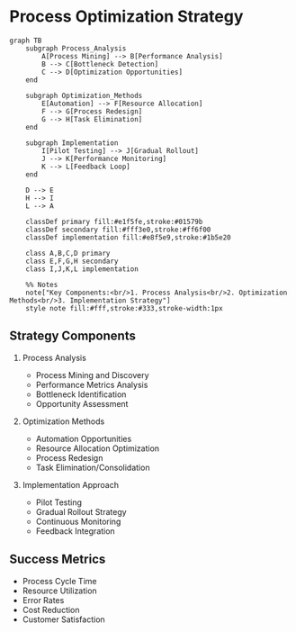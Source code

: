 # Process Optimization Strategy

```mermaid
graph TB
    subgraph Process_Analysis
        A[Process Mining] --> B[Performance Analysis]
        B --> C[Bottleneck Detection]
        C --> D[Optimization Opportunities]
    end

    subgraph Optimization_Methods
        E[Automation] --> F[Resource Allocation]
        F --> G[Process Redesign]
        G --> H[Task Elimination]
    end

    subgraph Implementation
        I[Pilot Testing] --> J[Gradual Rollout]
        J --> K[Performance Monitoring]
        K --> L[Feedback Loop]
    end

    D --> E
    H --> I
    L --> A

    classDef primary fill:#e1f5fe,stroke:#01579b
    classDef secondary fill:#fff3e0,stroke:#ff6f00
    classDef implementation fill:#e8f5e9,stroke:#1b5e20

    class A,B,C,D primary
    class E,F,G,H secondary
    class I,J,K,L implementation

    %% Notes
    note["Key Components:<br/>1. Process Analysis<br/>2. Optimization Methods<br/>3. Implementation Strategy"]
    style note fill:#fff,stroke:#333,stroke-width:1px
```

## Strategy Components

1. Process Analysis
   - Process Mining and Discovery
   - Performance Metrics Analysis
   - Bottleneck Identification
   - Opportunity Assessment

2. Optimization Methods
   - Automation Opportunities
   - Resource Allocation Optimization
   - Process Redesign
   - Task Elimination/Consolidation

3. Implementation Approach
   - Pilot Testing
   - Gradual Rollout Strategy
   - Continuous Monitoring
   - Feedback Integration

## Success Metrics

- Process Cycle Time
- Resource Utilization
- Error Rates
- Cost Reduction
- Customer Satisfaction